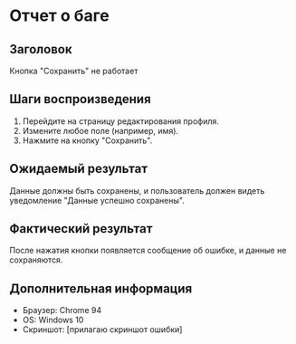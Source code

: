 # Отчет о баге

## Заголовок
Кнопка "Сохранить" не работает

## Шаги воспроизведения
1. Перейдите на страницу редактирования профиля.
2. Измените любое поле (например, имя).
3. Нажмите на кнопку "Сохранить".

## Ожидаемый результат
Данные должны быть сохранены, и пользователь должен видеть уведомление "Данные успешно сохранены".

## Фактический результат
После нажатия кнопки появляется сообщение об ошибке, и данные не сохраняются.

## Дополнительная информация
- Браузер: Chrome 94
- OS: Windows 10
- Скриншот: [прилагаю скриншот ошибки]